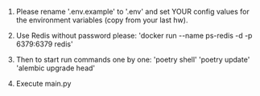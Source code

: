1. Please rename '.env.example' to '.env' and set YOUR config values for the environment variables (copy from your last hw).

2. Use Redis without password please: 
'docker run --name ps-redis -d -p 6379:6379 redis'

3. Then to start run commands one by one:
 'poetry shell'
 'poetry update' 
 'alembic upgrade head'

4. Execute main.py 